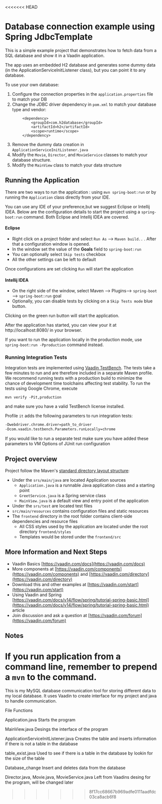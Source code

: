 <<<<<<< HEAD
# Database connection example using Spring JdbcTemplate

This is a simple example project that demonstrates how to fetch data from a SQL database and show it in a Vaadin application. 

The app uses an embedded H2 database and generates some dummy data (in the ApplicationServiceInitListener class), but you can point it to any  database.

To use your own database:

1. Configure the connection properties in the `application.properties` file to match your DB
2. Change the JDBC driver dependency in `pom.xml` to match your database type and vendor:

```
	    <dependency>
            <groupId>com.h2database</groupId>
            <artifactId>h2</artifactId>
            <scope>runtime</scope>
        </dependency>
```
3. Remove the dummy data creation in `ApplicationServiceInitListener.java`
4. Modify the `Movie`, `Director`, and `MovieService` classes to match your database structure.
5. Modify the `MainView` class to match your data structure


## Running the Application
There are two ways to run the application :  using `mvn spring-boot:run` or by running the `Application` class directly from your IDE.

You can use any IDE of your preference,but we suggest Eclipse or Intellij IDEA.
Below are the configuration details to start the project using a `spring-boot:run` command. Both Eclipse and Intellij IDEA are covered.

#### Eclipse
- Right click on a project folder and select `Run As` --> `Maven build..` . After that a configuration window is opened.
- In the window set the value of the **Goals** field to `spring-boot:run` 
- You can optionally select `Skip tests` checkbox
- All the other settings can be left to default

Once configurations are set clicking `Run` will start the application

#### Intellij IDEA
- On the right side of the window, select Maven --> Plugins--> `spring-boot` --> `spring-boot:run` goal
- Optionally, you can disable tests by clicking on a `Skip Tests mode` blue button.

Clicking on the green run button will start the application.

After the application has started, you can view your it at http://localhost:8080/ in your browser.


If you want to run the application locally in the production mode, use `spring-boot:run -Pproduction` command instead.
### Running Integration Tests

Integration tests are implemented using [Vaadin TestBench](https://vaadin.com/testbench). The tests take a few minutes to run and are therefore included in a separate Maven profile. We recommend running tests with a production build to minimize the chance of development time toolchains affecting test stability. To run the tests using Google Chrome, execute

`mvn verify -Pit,production`

and make sure you have a valid TestBench license installed.

Profile `it` adds the following parameters to run integration tests:
```sh
-Dwebdriver.chrome.driver=path_to_driver
-Dcom.vaadin.testbench.Parameters.runLocally=chrome
```

If you would like to run a separate test make sure you have added these parameters to VM Options of JUnit run configuration

## Project overview

Project follow the Maven's [standard directory layout structure](https://maven.apache.org/guides/introduction/introduction-to-the-standard-directory-layout.html):
- Under the `srs/main/java` are located Application sources
   - `Application.java` is a runnable Java application class and a starting point
   - `GreetService.java` is a  Spring service class
   - `MainView.java` is a default view and entry point of the application
- Under the `srs/test` are located test files
- `src/main/resources` contains configuration files and static resources
- The `frontend` directory in the root folder contains client-side dependencies and resource files
   - All CSS styles used by the application are located under the root directory `frontend/styles`    
   - Templates would be stored under the `frontend/src`


## More Information and Next Steps

- Vaadin Basics [https://vaadin.com/docs](https://vaadin.com/docs)
- More components at [https://vaadin.com/components](https://vaadin.com/components) and [https://vaadin.com/directory](https://vaadin.com/directory)
- Download this and other examples at [https://vaadin.com/start](https://vaadin.com/start)
- Using Vaadin and Spring [https://vaadin.com/docs/v14/flow/spring/tutorial-spring-basic.html](https://vaadin.com/docs/v14/flow/spring/tutorial-spring-basic.html) article
- Join discussion and ask a question at [https://vaadin.com/forum](https://vaadin.com/forum)


## Notes

If you run application from a command line, remember to prepend a `mvn` to the command.
=======
This is my MySQL database communication tool for storing different data to my local database. It uses Vaadin to create interface for my project and java to handle communication.

File Functions

Application.java
    Starts the program

MainView.java
  Desings the interface of the program

ApplicationServiceInitListener.java
  Creates the table and inserts information if there is not a table in the       database

table_exist.java
  Used to see if there is a table in the database by lookin for the size of the table

Database_change
    Insert and deletes data from the database
    
Director.java, Movie.java, MovieService.java
  Left from Vaadins desing for the program, will be changed later
>>>>>>> 8f17cc68667b969adfe0111aadfdc03ca8acb6f8
